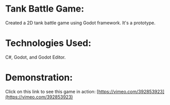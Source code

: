 # Tank Battle Game:
Created a 2D tank battle game using Godot framework. It's a prototype.

# Technologies Used:
C#, Godot, and Godot Editor.

# Demonstration:
Click on this link to see this game in action: [https://vimeo.com/392853923](https://vimeo.com/392853923)
